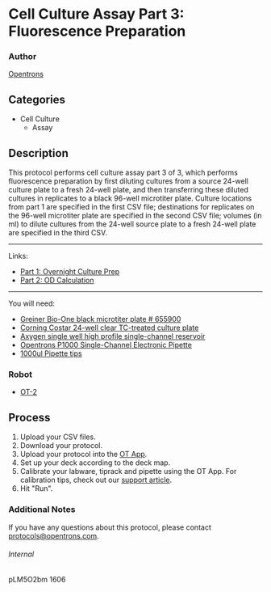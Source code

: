 # Cell Culture Assay Part 3: Fluorescence Preparation

### Author
[Opentrons](http://www.opentrons.com/)

## Categories
* Cell Culture
    * Assay

## Description
This protocol performs cell culture assay part 3 of 3, which performs fluorescence preparation by first diluting cultures from a source 24-well culture plate to a fresh 24-well plate, and then transferring these diluted cultures in replicates to a black 96-well microtiter plate. Culture locations from part 1 are specified in the first CSV file; destinations for replicates on the 96-well microtiter plate are specified in the second CSV file; volumes (in ml) to dilute cultures from the 24-well source plate to a fresh 24-well plate are specified in the third CSV.

---

Links:
* [Part 1: Overnight Culture Prep](./1606-part1)
* [Part 2: OD Calculation](./1606-part2)

---

You will need:
* [Greiner Bio-One black microtiter plate # 655900](https://ecatalog.corning.com/life-sciences/b2c/EUOther/en/Permeable-Supports/Inserts/Corning%C2%AE-96-well-Clear-Polystyrene-Microplates/p/3370)
* [Corning Costar 24-well clear TC-treated culture plate](https://ecatalog.corning.com/life-sciences/b2c/UK/en/Microplates/Assay-Microplates/96-Well-Microplates/Costar%C2%AE-Multiple-Well-Cell-Culture-Plates/p/3526)
* [Axygen single well high profile single-channel reservoir](https://www.fishersci.se/shop/products/axygen-single-well-high-profile-reagent-reservoirs-8/11360275)
* [Opentrons P1000 Single-Channel Electronic Pipette](https://shop.opentrons.com/collections/ot-2-pipettes/products/single-channel-electronic-pipette?variant=5984549142557)
* [1000ul Pipette tips](https://shop.opentrons.com/collections/opentrons-tips/products/opentrons-1000ul-tips)

### Robot
* [OT-2](https://opentrons.com/ot-2)

## Process
1. Upload your CSV files.
2. Download your protocol.
3. Upload your protocol into the [OT App](https://opentrons.com/ot-app).
4. Set up your deck according to the deck map.
5. Calibrate your labware, tiprack and pipette using the OT App. For calibration tips, check out our [support article](https://support.opentrons.com/ot-2/getting-started-software-setup/deck-calibration).
6. Hit "Run".

### Additional Notes
If you have any questions about this protocol, please contact protocols@opentrons.com.

###### Internal
pLM5O2bm
1606
